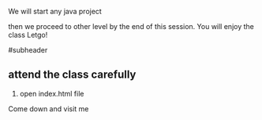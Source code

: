 We will start any java project 


then we proceed to other level by the end of this session.
You will enjoy the class
Letgo!


#subheader 

## attend the class carefully












1. open index.html file







Come down and visit me